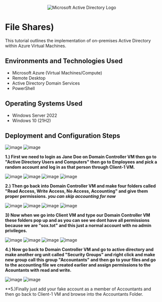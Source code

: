 <p align="center">
<img src="https://i.imgur.com/pU5A58S.png" alt="Microsoft Active Directory Logo"/>
</p>

<h1>File Shares)</h1>
This tutorial outlines the implementation of on-premises Active Directory within Azure Virtual Machines.<br />


<h2>Environments and Technologies Used</h2>

- Microsoft Azure (Virtual Machines/Compute)
- Remote Desktop
- Active Directory Domain Services
- PowerShell

<h2>Operating Systems Used </h2>

- Windows Server 2022
- Windows 10 (21H2)


<h2>Deployment and Configuration Steps</h2>

![image](https://github.com/MartindIT/network-fileshare/assets/151476834/dae20480-b169-4fcb-bcbd-c860edf481fa)
![image](https://github.com/MartindIT/network-fileshare/assets/151476834/f8222b87-381c-483b-b4a8-e7a143288e05)

**1.) First we need to login as Jane Doe on Domain Controller VM then go to "Active Directory Users and Computers" then go to Employees and pick a random account and log in as that person through Client-1 VM.**

![image](https://github.com/MartindIT/network-fileshare/assets/151476834/6324f71c-c9e1-4fe6-b2bb-1290d0a5a2c7)
![image](https://github.com/MartindIT/network-fileshare/assets/151476834/b33d5b69-74ad-432f-a759-d25e2d771ebe)
![image](https://github.com/MartindIT/network-fileshare/assets/151476834/3f70727f-2b97-4875-adac-a233b49f6187)
![image](https://github.com/MartindIT/network-fileshare/assets/151476834/ca1f6abb-614f-49e5-93ef-ddcd97e146a0)


**2.) Then go back into Domain Controller VM and make four folders called "Read Access, Write Access, No Access, Accounting" and give them proper permissions. *you can skip accounting for now*** 

![image](https://github.com/MartindIT/network-fileshare/assets/151476834/297d3f3c-d502-4c5c-9f96-11c6168103d4)
![image](https://github.com/MartindIT/network-fileshare/assets/151476834/5afff6d7-83be-4359-a2c6-296c37517a9a)
![image](https://github.com/MartindIT/network-fileshare/assets/151476834/cdbe3cec-e05e-446e-b845-5e39eeae813b)
![image](https://github.com/MartindIT/network-fileshare/assets/151476834/526f19c1-a994-436e-872f-fb0f44b93c45)

**3) Now when we go into Client VM and type our Domain Controller VM these folders pop up and as you can see we dont have all permissions because we are "sox.tot" and this just a normal account with no admin privileges.**

![image](https://github.com/MartindIT/network-fileshare/assets/151476834/65e8ac9f-8b73-4ed0-a9dc-55d30761ed3f)
![image](https://github.com/MartindIT/network-fileshare/assets/151476834/733af8ba-f85f-40b8-8480-a2c83d607425)
![image](https://github.com/MartindIT/network-fileshare/assets/151476834/75a05318-47b8-41af-a7ad-a763d2d13e37)
![image](https://github.com/MartindIT/network-fileshare/assets/151476834/55132190-0e0c-4b5d-a4be-a84a04f5233e)


**4.) Now go back to Domain Controller VM and go to active directory and make another org unit called "Security Groups" and right click and make new group call this group "Accountants" and then go to your files and go to the accounting file we created earlier and assign permissions to the Acountants with read and write.**

![image](https://github.com/MartindIT/network-fileshare/assets/151476834/fbccceab-c0fb-486b-a123-ba03400ccf66)
![image](https://github.com/MartindIT/network-fileshare/assets/151476834/b5e7bff4-81da-44c1-a330-c11a7ab095a1)

**5.)Finally just add your fake account as a member of Accountants and then go back to Client-1 VM and browse into the Accountants Folder.



